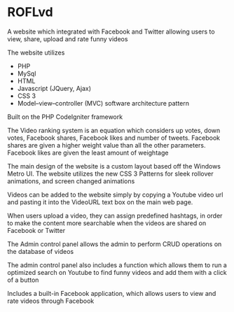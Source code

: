 ROFLvd
======

<p>A website which integrated with Facebook and Twitter allowing users to view, share, upload and rate funny videos</p>

<p>The website utilizes</p>
  <ul>
    <li>PHP</li>
    <li>MySql</li>
    <li>HTML</li>
    <li>Javascript (JQuery, Ajax)</li>
    <li>CSS 3</li>
    <li>Model–view–controller (MVC) software architecture pattern</li>
  </ul>

<p>Built on the PHP CodeIgniter framework</p> 

<p>The Video ranking system is an equation which considers up votes, down votes, Facebook shares, Facebook likes and number of tweets. Facebook shares are given a higher weight value than all the other parameters. Facebook likes are given the least amount of weightage</p>

<p>The main design of the website is a custom layout based off the Windows Metro UI. The website utilizes the new CSS 3 Patterns for sleek rollover animations, and screen changed animations</p>

<p>Videos can be added to the website simply by copying a Youtube video url and pasting it into the VideoURL text box on the main web page.</p>
<p>When users upload a video, they can assign predefined hashtags, in order to make the content more searchable when the videos are shared on Facebook or Twitter</p>
<p>The Admin control panel allows the admin to perform CRUD operations on the database of videos</p>
<p>The admin control panel also includes a function which allows them to run a optimized search on Youtube to find funny videos and add them with a click of a button</p>
<p>Includes a built-in Facebook application, which allows users to view and rate videos through Facebook</P>
